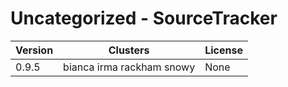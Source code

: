# Uncategorized - SourceTracker







| Version | Clusters | License |
| ------- | -------- | ------- |
| 0.9.5 | bianca irma rackham snowy | None |
